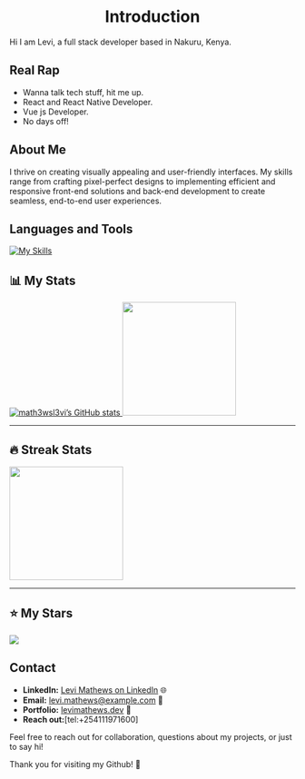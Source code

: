 <h1 align="center"
 Hi there 👋
# Levi Mathews - Fullstack Developer 👨‍💻

## Introduction
Hi I am Levi, a full stack developer based in Nakuru, Kenya.
## Real Rap
- Wanna talk tech stuff, hit me up.
- React and React Native Developer.
- Vue js Developer.
- No days off!

## About Me
I thrive on creating visually appealing and user-friendly interfaces. My skills range from crafting pixel-perfect designs to implementing efficient and responsive front-end solutions and back-end development to create seamless, end-to-end user experiences.

## Languages and Tools
[![My Skills](https://skillicons.dev/icons?i=js,html,css,react,mongo,tailwind,firebase,kotlin,nextjs,nodejs,postgres,sass,ts,vite)](https://skillicons.dev)


## 📊 My Stats

<div align="left">

<a href="https://github.com/math3wsl3vi/github-readme-stats">
  <img src="https://github-readme-stats.vercel.app/api?username=math3wsl3vi&show_icons=true&theme=tokyonight" alt="math3wsl3vi’s GitHub stats" />
</a>


<a href="https://github-readme-stats.vercel.app/api/top-langs?username=math3wsl3vi">
  <img height="200" src="https://github-readme-stats.vercel.app/api/top-langs?username=math3wsl3vi&layout=compact&langs_count=8&theme=tokyonight"/>
</a>

</div>

---

## 🔥 Streak Stats

<a href="https://git.io/streak-stats">
  <img height="200" align="center" src="https://github-readme-streak-stats.herokuapp.com/?user=math3wsl3vi&theme=tokyonight"/>
</a>

---

## ⭐ My Stars

<img src="https://img.shields.io/github/stars/math3wsl3vi/math3wsl3vi?style=for-the-badge"/>





## Contact
- **LinkedIn:** [Levi Mathews on LinkedIn](https://www.linkedin.com/in/levi-mathews-math3wsl3vi/) 🌐
- **Email:** [levi.mathews@example.com](mailto:kmathewslevi@gmail.com) 📧
- **Portfolio:** [levimathews.dev](https://math3wsl3vi.github.io/mathews-portfolio/) 💼
- **Reach out:**[tel:+254111971600]

Feel free to reach out for collaboration, questions about my projects, or just to say hi!

Thank you for visiting my Github! 🚀
